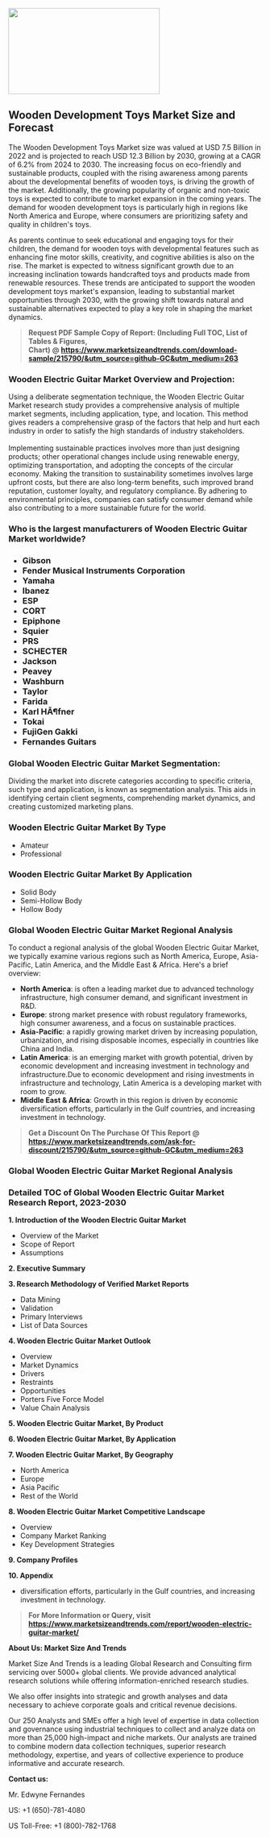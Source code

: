 <p><img class="alignnone size-medium wp-image-20088" src="https://ffe5etoiles.com/wp-content/uploads/2024/12/MST1-300x171.png" alt="" width="300" height="171" /></p><h2>Wooden Development Toys Market Size and Forecast</h2><p>The Wooden Development Toys Market size was valued at USD 7.5 Billion in 2022 and is projected to reach USD 12.3 Billion by 2030, growing at a CAGR of 6.2% from 2024 to 2030. The increasing focus on eco-friendly and sustainable products, coupled with the rising awareness among parents about the developmental benefits of wooden toys, is driving the growth of the market. Additionally, the growing popularity of organic and non-toxic toys is expected to contribute to market expansion in the coming years. The demand for wooden development toys is particularly high in regions like North America and Europe, where consumers are prioritizing safety and quality in children's toys.</p><p>As parents continue to seek educational and engaging toys for their children, the demand for wooden toys with developmental features such as enhancing fine motor skills, creativity, and cognitive abilities is also on the rise. The market is expected to witness significant growth due to an increasing inclination towards handcrafted toys and products made from renewable resources. These trends are anticipated to support the wooden development toys market's expansion, leading to substantial market opportunities through 2030, with the growing shift towards natural and sustainable alternatives expected to play a key role in shaping the market dynamics.</p></p><blockquote id="" class=""><strong>Request PDF Sample Copy of Report: (Including Full TOC, List of Tables &amp; Figures, Chart)&nbsp;@&nbsp;<strong><a href="https://www.marketsizeandtrends.com/download-sample/215790/&utm_source=github-GC&utm_medium=263" target="_blank">https://www.marketsizeandtrends.com/download-sample/215790/&utm_source=github-GC&utm_medium=263</a></strong></strong></blockquote><h3 id="" class="">Wooden Electric Guitar Market&nbsp;Overview and Projection:</h3><p id="" class="">Using a deliberate segmentation technique, the Wooden Electric Guitar Market research study provides a comprehensive analysis of multiple market segments, including application, type, and location. This method gives readers a comprehensive grasp of the factors that help and hurt each industry in order to satisfy the high standards of industry stakeholders. <br /> <br />Implementing sustainable practices involves more than just designing products; other operational changes include using renewable energy, optimizing transportation, and adopting the concepts of the circular economy. Making the transition to sustainability sometimes involves large upfront costs, but there are also long-term benefits, such improved brand reputation, customer loyalty, and regulatory compliance. By adhering to environmental principles, companies can satisfy consumer demand while also contributing to a more sustainable future for the world.</p><h3 id="" class="">Who is the largest manufacturers of&nbsp;Wooden Electric Guitar Market worldwide?</h3><h3 class=""><p><ul><li>Gibson </li><li> Fender Musical Instruments Corporation </li><li> Yamaha </li><li> Ibanez </li><li> ESP </li><li> CORT </li><li> Epiphone </li><li> Squier </li><li> PRS </li><li> SCHECTER </li><li> Jackson </li><li> Peavey </li><li> Washburn </li><li> Taylor </li><li> Farida </li><li> Karl HÃ¶fner </li><li> Tokai </li><li> FujiGen Gakki </li><li> Fernandes Guitars</li></ul></p></h3><h3 id="" class="">Global&nbsp;Wooden Electric Guitar Market Segmentation:</h3><p id="" class="">Dividing the market into discrete categories according to specific criteria, such type and application, is known as segmentation analysis. This aids in identifying certain client segments, comprehending market dynamics, and creating customized marketing plans.</p><h3 id="" class="">Wooden Electric Guitar Market&nbsp;By Type</h3><p><p><ul><li>Amateur</li><li> Professional</p></li></ul></p></p><h3 id="" class="">Wooden Electric Guitar Market&nbsp;By Application</h3><p class=""><p><ul><li>Solid Body</li><li> Semi-Hollow Body</li><li> Hollow Body</li></ul></p></p><h3 id="" class="">Global Wooden Electric Guitar Market Regional Analysis</h3><p id="" class="">To conduct a regional analysis of the global Wooden Electric Guitar Market, we typically examine various regions such as North America, Europe, Asia-Pacific, Latin America, and the Middle East &amp; Africa. Here's a brief overview:</p><ul><li><strong>North America</strong>: is often a leading market due to advanced technology infrastructure, high consumer demand, and significant investment in R&amp;D.</li><li><strong>Europe</strong>: strong market presence with robust regulatory frameworks, high consumer awareness, and a focus on sustainable practices.</li><li><strong>Asia-Pacific</strong>: a rapidly growing market driven by increasing population, urbanization, and rising disposable incomes, especially in countries like China and India.</li><li><strong>Latin America</strong>: is an emerging market with growth potential, driven by economic development and increasing investment in technology and infrastructure.Due to economic development and rising investments in infrastructure and technology, Latin America is a developing market with room to grow.</li><li><strong>Middle East &amp; Africa</strong>: Growth in this region is driven by economic diversification efforts, particularly in the Gulf countries, and increasing investment in technology.</li></ul><blockquote id="" class=""><strong>Get a Discount On The Purchase Of This Report @ <strong><a href="https://www.marketsizeandtrends.com/ask-for-discount/215790/&utm_source=github-GC&utm_medium=263" target="_blank">https://www.marketsizeandtrends.com/ask-for-discount/215790/&utm_source=github-GC&utm_medium=263</a></strong></strong></blockquote><h3 id="" class="">Global Wooden Electric Guitar Market Regional Analysis</h3><h3 id="" class="">Detailed TOC of Global Wooden Electric Guitar Market Research Report, 2023-2030</h3><p id="" class=""><strong>1. Introduction of the Wooden Electric Guitar Market</strong></p><ul><li>Overview of the Market</li><li>Scope of Report</li><li>Assumptions</li></ul><p id="" class=""><strong>2. Executive Summary</strong></p><p id="" class=""><strong>3. Research Methodology of Verified Market Reports</strong></p><ul><li>Data Mining</li><li>Validation</li><li>Primary Interviews</li><li>List of Data Sources</li></ul><p id="" class=""><strong>4. Wooden Electric Guitar Market Outlook</strong></p><ul><li>Overview</li><li>Market Dynamics</li><li>Drivers</li><li>Restraints</li><li>Opportunities</li><li>Porters Five Force Model</li><li>Value Chain Analysis</li></ul><p id="" class=""><strong>5. Wooden Electric Guitar Market, By Product</strong></p><p id="" class=""><strong>6. Wooden Electric Guitar Market, By Application</strong></p><p id="" class=""><strong>7. Wooden Electric Guitar Market, By Geography</strong></p><ul><li>North America</li><li>Europe</li><li>Asia Pacific</li><li>Rest of the World</li></ul><p id="" class=""><strong>8. Wooden Electric Guitar Market Competitive Landscape</strong></p><ul><li>Overview</li><li>Company Market Ranking</li><li>Key Development Strategies</li></ul><p id="" class=""><strong>9. Company Profiles</strong></p><p id="" class=""><strong>10. Appendix</strong></p><ul><li>diversification efforts, particularly in the Gulf countries, and increasing investment in technology.</li></ul><blockquote id="" class=""><strong>For More Information or Query, visit <strong><strong><a href="https://www.marketsizeandtrends.com/report/wooden-electric-guitar-market/" target="_blank">https://www.marketsizeandtrends.com/report/wooden-electric-guitar-market/</a></strong></strong></strong></blockquote><p id="" class=""><strong>About Us: Market Size And Trends</strong></p><p id="" class="">Market Size And Trends is a leading Global Research and Consulting firm servicing over 5000+ global clients. We provide advanced analytical research solutions while offering information-enriched research studies.</p><p id="" class="">We also offer insights into strategic and growth analyses and data necessary to achieve corporate goals and critical revenue decisions.</p><p id="" class="">Our 250 Analysts and SMEs offer a high level of expertise in data collection and governance using industrial techniques to collect and analyze data on more than 25,000 high-impact and niche markets. Our analysts are trained to combine modern data collection techniques, superior research methodology, expertise, and years of collective experience to produce informative and accurate research.</p><p id="" class=""><strong>Contact us:</strong></p><p id="" class="">Mr. Edwyne Fernandes</p><p id="" class="">US: +1 (650)-781-4080</p><p id="" class="">US Toll-Free: +1 (800)-782-1768</p>
